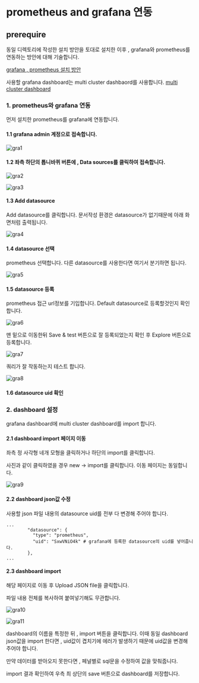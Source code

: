 # prometheus and grafana 연동
## prerequire
동일 디렉토리에 작성한 설치 방안을 토대로 설치한 이후 , grafana와 prometheus를 연동하는 방안에 대해 기술합니다.

[grafana , prometheus 설치 방안](https://github.com/jjsair0412/kubernetes_info/blob/main/k8s's%20solutions/grafana%20%2C%20prometheus/grafana%20%EB%B0%8F%20prometheus%20%EC%84%A4%EC%B9%98%EB%B0%A9%EC%95%88.md)

사용할 grafana dashboard는 multi cluster dashbaord를 사용합니다.
[multi cluster dashboard](https://github.com/jjsair0412/kubernetes_info/blob/main/grafana/grafana%20dashboards/k8s%20grafana%20multi%20cluster%20dashboard.json)

### 1. prometheus와 grafana 연동
먼저 설치한 prometheus를 grafana에 연동합니다.

#### 1.1 grafana admin 계정으로 접속합니다.

![gra1][gra1]

[gra1]:./images/gra1.png

#### 1.2 좌측 하단의 톱니바퀴 버튼에 , Data sources를 클릭하여 접속합니다.

![gra2][gra2]

[gra2]:./images/gra2.png

![gra3][gra3]

[gra3]:./images/gra3.png

#### 1.3 Add datasource
Add datasource를 클릭합니다. 
문서작성 환경은 datasource가 없기때문에 아래 화면처럼 출력됩니다.

![gra4][gra4]

[gra4]:./images/gra4.png

#### 1.4 datasource 선택
prometheus 선택합니다.
다른 datasource를 사용한다면 여기서 분기하면 됩니다.

![gra5][gra5]

[gra5]:./images/gra5.png

#### 1.5 datasource 등록
prometheus 접근 url정보를 기입합니다.
Default datasource로 등록할것인지 확인합니다.

![gra6][gra6]

[gra6]:./images/gra6.png

맨 밑으로 이동한뒤 Save & test 버튼으로 잘 등록되었는지 확인 후 Explore 버튼으로 등록합니다.

![gra7][gra7]

[gra7]:./images/gra7.png

쿼리가 잘 작동하는지 테스트 합니다.

![gra8][gra8]

[gra8]:./images/gra8.png

#### 1.6 datasource uid 확인

### 2. dashboard 설정
grafana dashboard에 multi cluster dashboard를 import 합니다.

#### 2.1 dashboard import 페이지 이동
좌측 정 사각형 네개 모형을 클릭하거나 하단의 import를 클릭합니다.

사진과 같이 클릭하였을 경우 new -> import를 클릭합니다.
이동 페이지는 동일합니다.

![gra9][gra9]

[gra9]:./images/gra9.png

#### 2.2 dashboard json값 수정
사용할 json 파일 내용의 datasource uid를 전부 다 변경해 주어야 합니다.
```
...
        "datasource": {
          "type": "prometheus", 
          "uid": "SxwVNiO4k" # grafana에 등록한 datasource의 uid를 넣어줍니다.
        },
...
```

#### 2.3 dashboard import

해당 페이지로 이동 후 Upload JSON file을 클릭합니다.

파일 내용 전체를 복사하여 붙여넣기해도 무관합니다.

![gra10][gra10]

[gra10]:./images/gra10.png

![gra11][gra11]

[gra11]:./images/gra11.png

dashboard의 이름을 특정한 뒤 , import 버튼을 클릭합니다.
이때 동일 dashboard json값을 import 한다면 , uid값이 겹치기에 에러가 발생하기 때문에 uid값을 변경해 주어야 합니다.

만약 데이터를 받아오지 못한다면 , 페널별로 sql문을 수정하여 값을 맞춰줍니다.

import 결과 확인하여 우측 최 상단의 save 버튼으로 dashboard를 저장합니다.